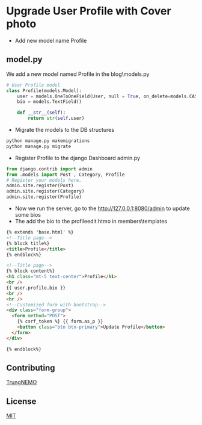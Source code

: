 # Upgrade User Profile with Cover photo

- Add new model name Profile


## model.py
We add a new model named Profile in the blog\models.py
```python
# User Profile model
class Profile(models.Model):
    user = models.OneToOneField(User, null = True, on_delete=models.CASCADE)
    bio = models.TextField()

    def __str__(self):
        return str(self.user)
```
- Migrate the models to the DB structures
```bash
python manage.py makemigrations
python manage.py migrate
```
- Register Profile to the django Dashboard admin.py
```python
from django.contrib import admin
from .models import Post , Category, Profile
# Register your models here.
admin.site.register(Post)
admin.site.register(Category)
admin.site.register(Profile)
```
- Now we run the server, go to the http://127.0.0.1:8080/admin to update some bios
- The add the bio to the profileedit.htmo in members\templates
```html
{% extends 'base.html' %}
<!--Title page-->
{% block title%}
<title>Profile</title>
{% endblock%}

<!--Title page-->
{% block content%}
<h1 class="mt-5 text-center">Profile</h1>
<br />
{{ user.profile.bio }}
<br />
<hr />
<!--Customized form with bootstrap-->
<div class="form-group">
  <form method="POST">
    {% csrf_token %} {{ form.as_p }}
    <button class="btn btn-primary">Update Profile</button>
  </form>
</div>

{% endblock%}
```

## Contributing
[TrungNEMO](https://www.facebook.com/TrungNEMO)

## License
[MIT](https://choosealicense.com/licenses/mit/)
